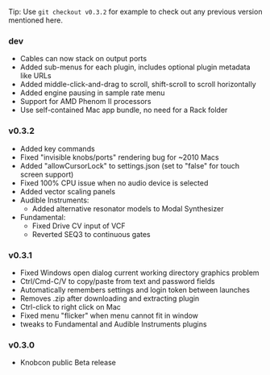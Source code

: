Tip: Use `git checkout v0.3.2` for example to check out any previous version mentioned here.


### dev
- Cables can now stack on output ports
- Added sub-menus for each plugin, includes optional plugin metadata like URLs
- Added middle-click-and-drag to scroll, shift-scroll to scroll horizontally
- Added engine pausing in sample rate menu
- Support for AMD Phenom II processors
- Use self-contained Mac app bundle, no need for a Rack folder


### v0.3.2
- Added key commands
- Fixed "invisible knobs/ports" rendering bug for ~2010 Macs
- Added "allowCursorLock" to settings.json (set to "false" for touch screen support)
- Fixed 100% CPU issue when no audio device is selected
- Added vector scaling panels
- Audible Instruments:
	- Added alternative resonator models to Modal Synthesizer
- Fundamental:
	- Fixed Drive CV input of VCF
	- Reverted SEQ3 to continuous gates


### v0.3.1

- Fixed Windows open dialog current working directory graphics problem
- Ctrl/Cmd-C/V to copy/paste from text and password fields
- Automatically remembers settings and login token between launches
- Removes .zip after downloading and extracting plugin
- Ctrl-click to right click on Mac
- Fixed menu "flicker" when menu cannot fit in window
- tweaks to Fundamental and Audible Instruments plugins


### v0.3.0
- Knobcon public Beta release
